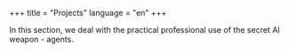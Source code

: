 +++
title = "Projects"
language = "en"
+++

In this section, we deal with the practical professional use of the secret AI weapon - agents.
